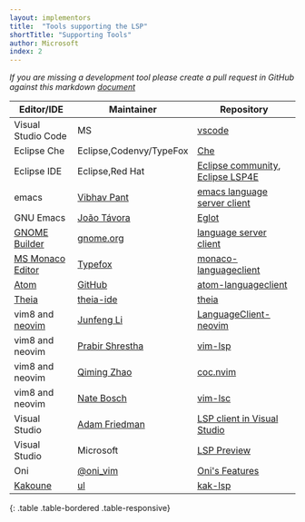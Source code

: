 ```yaml
---
layout: implementors
title:  "Tools supporting the LSP"
shortTitle: "Supporting Tools"
author: Microsoft
index: 2
---
```


*If you are missing a development tool please create a pull request in GitHub against this markdown [document](https://github.com/Microsoft/language-server-protocol/blob/gh-pages/_implementors/tools.md)*


| Editor/IDE | Maintainer | Repository |
|------|--------|----------|
| Visual Studio Code | MS | [vscode](https://code.visualstudio.com)  |
| Eclipse Che | Eclipse,Codenvy/TypeFox | [Che](https://github.com/eclipse/che/issues/1287) |
| Eclipse IDE | Eclipse,Red Hat | [Eclipse community](https://projects.eclipse.org/projects/technology.lsp4e/who), [Eclipse LSP4E](https://projects.eclipse.org/projects/technology.lsp4e) |
| emacs | [Vibhav Pant](https://github.com/vibhavp) | [emacs language server client](https://github.com/emacs-lsp/lsp-mode/) |
| GNU Emacs | [João Távora](https://github.com/joaotavora) | [Eglot](https://github.com/joaotavora/eglot) |
|[GNOME Builder](https://wiki.gnome.org/Apps/Builder)| [gnome.org](https://wiki.gnome.org/Apps/Builder/) | [language server client](https://git.gnome.org/browse/gnome-builder/tree/src/libide/langserv) |
|[MS Monaco Editor](https://github.com/Microsoft/monaco-editor)| [Typefox](https://github.com/TypeFox) | [monaco-languageclient](https://www.npmjs.com/package/monaco-languageclient) |
|[Atom](https://atom.io/)| [GitHub](https://github.com/) | [atom-languageclient](https://www.npmjs.com/package/atom-languageclient) |
|[Theia](https://github.com/theia-ide/theia)| [theia-ide](https://github.com/theia-ide) | [theia](https://github.com/theia-ide/theia) |
|vim8 and [neovim](https://neovim.io/)| [Junfeng Li](https://github.com/autozimu) | [LanguageClient-neovim](https://github.com/autozimu/LanguageClient-neovim) |
|vim8 and neovim| [Prabir Shrestha](https://github.com/prabirshrestha) | [vim-lsp](https://github.com/prabirshrestha/vim-lsp) |
|vim8 and neovim| [Qiming Zhao](https://github.com/chemzqm) | [coc.nvim](https://github.com/neoclide/coc.nvim) |
|vim8 and neovim| [Nate Bosch](https://github.com/natebosch) | [vim-lsc](https://github.com/natebsch/vim-lsc) |
|Visual Studio| [Adam Friedman](https://github.com/tintoy) | [LSP client in Visual Studio](https://github.com/tintoy/dotnet-language-client/tree/sample/visual-studio/samples/VisualStudioExtension) |
|Visual Studio| Microsoft | [LSP Preview](https://marketplace.visualstudio.com/items?itemName=vsext.LanguageServerClientPreview) |
| Oni | [@oni_vim](https://twitter.com/oni_vim) | [Oni's Features](https://www.onivim.io/Features) |
|[Kakoune](http://kakoune.org/)| [ul](https://github.com/ul) | [kak-lsp](https://github.com/ul/kak-lsp) |
{: .table .table-bordered .table-responsive}
